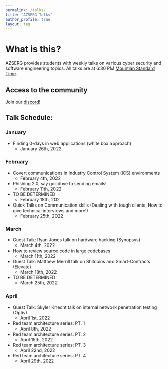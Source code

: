 ```yaml
---
permalink: /talks/
title: "AZSERG Talks"
author_profile: true
layout: tag
---
```


# What is this?
AZSERG provides students with weekly talks on various cyber security and software engineering topics.  All talks are at 6:30 PM [Mountian Standard Time](https://savvytime.com/converter/mst-to-pt-cdt). 


## Access to the community

Join our [discord](https://discord.gg/cXukpqt7JN)!


## Talk Schedule:

### January
* Finding 0-days in web applications (white box approach)
    * January 26th, 2022

### February
* Covert communications in Industry Control System (ICS) environments
    * February 4th, 2022
* Phishing 2.0, say goodbye to sending emails!
    * February 11th, 2022
* TO BE DETERMINED
    * February 18th, 202
* Quick Talks on Communication skills (Dealing with tough clients, How to give technical interviews and more!)
    * February 25th, 2022

### March
* Guest Talk: Ryan Jones talk on hardware hacking (Synopsys)
    * March 4th, 2022
* How to review source code in large codebases
    * March 11th, 2022
* Guest Talk: Matthew Merrill talk on Shitcoins and Smart-Contracts (Elevate)
    * March 18th, 2022
* TO BE DETERMINED
    * March 25th, 2022

### April
* Guest Talk: Skyler Knecht talk on internal network penetration testing (Optiv)
    * April 1st, 2022
* Red team architecture series: PT. 1
    * April 8th, 2022
* Red team architecture series: PT. 2 
    * April 15th, 2022
* Red team architecture series: PT. 3
    * April 22nd, 2022
* Red team architecture series: PT. 4
    * April 29th, 2022
